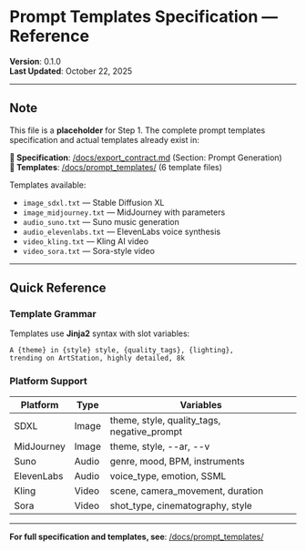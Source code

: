 # Prompt Templates Specification — Reference

**Version**: 0.1.0  
**Last Updated**: October 22, 2025

---

## Note

This file is a **placeholder** for Step 1. The complete prompt templates specification and actual templates already exist in:

**📄 Specification**: [/docs/export_contract.md](/docs/export_contract.md) (Section: Prompt Generation)  
**📁 Templates**: [/docs/prompt_templates/](/docs/prompt_templates/) (6 template files)

Templates available:
- `image_sdxl.txt` — Stable Diffusion XL
- `image_midjourney.txt` — MidJourney with parameters
- `audio_suno.txt` — Suno music generation
- `audio_elevenlabs.txt` — ElevenLabs voice synthesis
- `video_kling.txt` — Kling AI video
- `video_sora.txt` — Sora-style video

---

## Quick Reference

### Template Grammar

Templates use **Jinja2** syntax with slot variables:

```jinja2
A {theme} in {style} style, {quality_tags}, {lighting},
trending on ArtStation, highly detailed, 8k
```

### Platform Support

| Platform | Type | Variables |
|----------|------|-----------|
| SDXL | Image | theme, style, quality_tags, negative_prompt |
| MidJourney | Image | theme, style, --ar, --v |
| Suno | Audio | genre, mood, BPM, instruments |
| ElevenLabs | Audio | voice_type, emotion, SSML |
| Kling | Video | scene, camera_movement, duration |
| Sora | Video | shot_type, cinematography, style |

---

**For full specification and templates, see**: [/docs/prompt_templates/](/docs/prompt_templates/)
